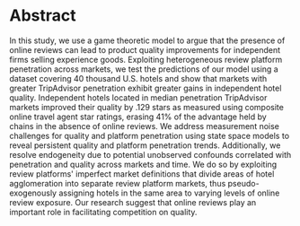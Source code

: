 # Abstract
In this study, we use a game theoretic model to argue that the presence of online reviews can lead to product quality improvements for independent firms selling experience goods. Exploiting heterogeneous review platform penetration across markets, we test the predictions of our model using a dataset covering 40 thousand U.S. hotels and show that markets with greater TripAdvisor penetration exhibit greater gains in independent hotel quality. Independent hotels located in median penetration TripAdvisor markets improved their quality by .129 stars as measured using composite online travel agent star ratings, erasing 41\% of the advantage held by chains in the absence of online reviews. We address measurement noise challenges for quality and platform penetration using state space models to reveal persistent quality and platform penetration trends. Additionally, we resolve endogeneity due to potential unobserved confounds correlated with penetration and quality across markets and time. We do so by exploiting review platforms' imperfect market definitions that divide areas of hotel agglomeration into separate review platform markets, thus pseudo-exogenously assigning hotels in the same area to varying levels of online review exposure. Our research suggest that online reviews play an important role in facilitating competition on quality.
